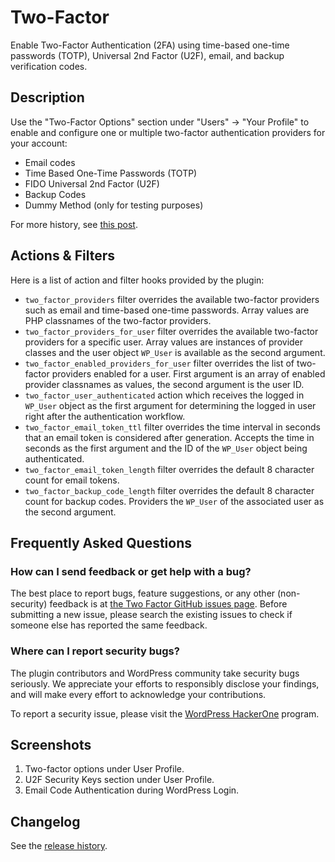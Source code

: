 # Two-Factor

Enable Two-Factor Authentication (2FA) using time-based one-time passwords (TOTP), Universal 2nd Factor (U2F), email, and backup verification codes.

## Description

Use the "Two-Factor Options" section under "Users" → "Your Profile" to enable and configure one or multiple two-factor authentication providers for your account:

- Email codes
- Time Based One-Time Passwords (TOTP)
- FIDO Universal 2nd Factor (U2F)
- Backup Codes
- Dummy Method (only for testing purposes)

For more history, see [this post](https://georgestephanis.wordpress.com/2013/08/14/two-cents-on-two-factor/).

## Actions & Filters

Here is a list of action and filter hooks provided by the plugin:

- `two_factor_providers` filter overrides the available two-factor providers such as email and time-based one-time passwords. Array values are PHP classnames of the two-factor providers.
- `two_factor_providers_for_user` filter overrides the available two-factor providers for a specific user. Array values are instances of provider classes and the user object `WP_User` is available as the second argument.
- `two_factor_enabled_providers_for_user` filter overrides the list of two-factor providers enabled for a user. First argument is an array of enabled provider classnames as values, the second argument is the user ID.
- `two_factor_user_authenticated` action which receives the logged in `WP_User` object as the first argument for determining the logged in user right after the authentication workflow.
- `two_factor_email_token_ttl` filter overrides the time interval in seconds that an email token is considered after generation. Accepts the time in seconds as the first argument and the ID of the `WP_User` object being authenticated.
- `two_factor_email_token_length` filter overrides the default 8 character count for email tokens.
- `two_factor_backup_code_length` filter overrides the default 8 character count for backup codes. Providers the `WP_User` of the associated user as the second argument.

## Frequently Asked Questions

### How can I send feedback or get help with a bug?

The best place to report bugs, feature suggestions, or any other (non-security) feedback is at [the Two Factor GitHub issues page](https://github.com/WordPress/two-factor/issues). Before submitting a new issue, please search the existing issues to check if someone else has reported the same feedback.

### Where can I report security bugs?

The plugin contributors and WordPress community take security bugs seriously. We appreciate your efforts to responsibly disclose your findings, and will make every effort to acknowledge your contributions.

To report a security issue, please visit the [WordPress HackerOne](https://hackerone.com/wordpress) program.

## Screenshots

1. Two-factor options under User Profile.
2. U2F Security Keys section under User Profile.
3. Email Code Authentication during WordPress Login.

## Changelog

See the [release history](https://github.com/wordpress/two-factor/releases). 